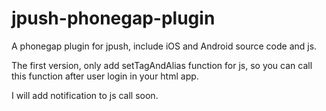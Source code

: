 jpush-phonegap-plugin
=====================

A phonegap plugin for jpush, include iOS and Android source code and js.


The first version, only add setTagAndAlias function for js, so you can call this function after user login in your html app.

I will add notification to js call soon.